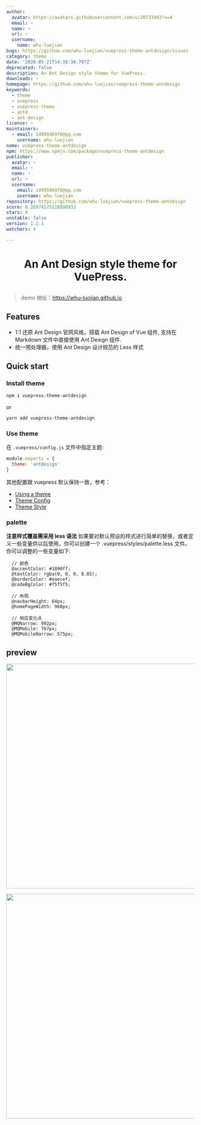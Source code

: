 ```yaml
---
author:
  avatar: https://avatars.githubusercontent.com/u/20733943?v=4
  email: ~
  name: ~
  url: ~
  username:
    name: whu-luojian
bugs: https://github.com/whu-luojian/vuepress-theme-antdesign/issues
category: theme
date: '2020-05-21T14:38:30.787Z'
deprecated: false
description: An Ant Design style theme for VuePress.
downloads: ~
homepage: https://github.com/whu-luojian/vuepress-theme-antdesign
keywords:
  - theme
  - vuepress
  - vuepress-theme
  - antd
  - ant-design
license: ~
maintainers:
  - email: 1499596970@qq.com
    username: whu-luojian
name: vuepress-theme-antdesign
npm: https://www.npmjs.com/package/vuepress-theme-antdesign
publisher:
  avatar: ~
  email: ~
  name: ~
  url: ~
  username:
    email: 1499596970@qq.com
    username: whu-luojian
repository: https://github.com/whu-luojian/vuepress-theme-antdesign
score: 0.28974575118890933
stars: 4
unstable: false
version: 1.2.1
watchers: 4

---
```


<h1 align="center">

An Ant Design style theme for VuePress.

</h1>

> demo 地址：<https://whu-luojian.github.io>

## Features
- 1:1 还原 Ant Design 官网风格，搭载 Ant Design of Vue 组件, 支持在 Markdown 文件中直接使用 Ant Design 组件.
- 统一预处理器，使用 Ant Design 设计规范的 Less 样式

## Quick start

### Install theme

```sh
npm i vuepress-theme-antdesign
```
or
```sh
yarn add vuepress-theme-antdesign
```

### Use theme  

在 `.vuepress/config.js` 文件中指定主题:
```js
module.exports = {
  theme: 'antdesign'
}
```
其他配置跟 vuepress 默认保持一致，参考： 
- [Using a theme](https://vuepress.vuejs.org/theme/using-a-theme.html#theme-shorthand)
- [Theme Config](https://vuepress.vuejs.org/theme/default-theme-config.html)
- [Theme Style](https://vuepress.vuejs.org/zh/config/#styling)

### palette

**注意样式覆盖需采用 less 语法**
如果要对默认预设的样式进行简单的替换，或者定义一些变量供以后使用，你可以创建一个 .vuepress/styles/palette.less 文件。
你可以调整的一些变量如下:

```less
  // 颜色
  @accentColor: #1890ff;
  @textColor: rgba(0, 0, 0, 0.85);
  @borderColor: #eaecef;
  @codeBgColor: #f5f5f5;

  // 布局
  @navbarHeight: 64px;
  @homePageWidth: 960px;

  // 响应变化点
  @MQNarrow: 992px;
  @MQMobile: 767px;
  @MQMobileNarrow: 575px;
```

## preview

<p align="center"><img src="./docs/blog-home.png" width="600" /></p>

<p align="center"><img src="./docs/blog-example.png" width="600"/></p>
